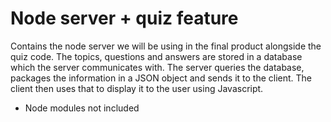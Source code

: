 # Node server + quiz feature

Contains the node server we will be using in the final product alongside the quiz code.
The topics, questions and answers are stored in a database which the server communicates with.
The server queries the database, packages the information in a JSON object and sends it to the client.
The client then uses that to display it to the user using Javascript.

* Node modules not included
